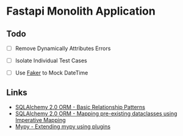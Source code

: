 # Fastapi Monolith Application

## Todo

- [ ] Remove Dynamically Attributes Errors
- [ ] Isolate Individual Test Cases
- [ ] Use [Faker](https://pypi.org/project/Faker/) to Mock DateTime


## Links

- [SQLAlchemy 2.0 ORM - Basic Relationship Patterns](https://docs.sqlalchemy.org/en/20/orm/basic_relationships.html)
- [SQLAlchemy 2.0 ORM - Mapping pre-existing dataclasses using Imperative Mapping](https://docs.sqlalchemy.org/en/20/orm/dataclasses.html#mapping-pre-existing-dataclasses-using-imperative-mapping)
- [Mypy - Extending mypy using plugins](https://mypy.readthedocs.io/en/stable/extending_mypy.html#extending-mypy-using-plugins)
